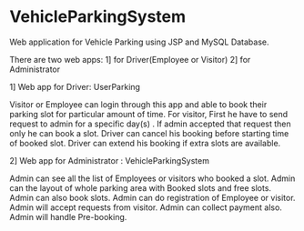 # VehicleParkingSystem
Web application for Vehicle Parking using JSP and MySQL Database.

There are two web apps: 1] for Driver(Employee or Visitor)   2] for Administrator

1] Web app for Driver: UserParking

  Visitor or Employee can login through this app and able to book their parking slot for particular amount of time.
  For visitor, First he have to send request to admin for a specific day(s) . If admin accepted that request then only he can     book a slot.
  Driver can cancel his booking before starting time of booked slot.
  Driver can extend his booking if extra slots are available.

2] Web app for Administrator : VehicleParkingSystem

  Admin can see all the list of Employees or visitors who booked a slot.
  Admin can the layout of whole parking area with Booked slots and free slots.
  Admin can also book slots.
  Admin can do registration of Employee or visitor.
  Admin will accept requests from visitor.
  Admin can collect payment also.
  Admin will handle Pre-booking.
